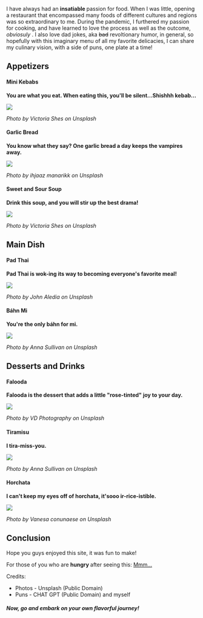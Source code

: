 <html>
  <head>
    <title> My Dream Menu </title>
     <p> I have always had an <strong> insatiable </strong> passion for food. When I was little, opening a restaurant that encompassed many foods of different cultures and regions was so extraordinary to me. During the pandemic, I furthered my passion for cooking, and have learned to love the process as well as the outcome, <em> obviosuly </em>. I also love dad jokes, aka <s>bad</s> revoltionary humor, in general, so hopefully with this imaginary menu of all my favorite delicacies, I can share my culinary vision, with a side of puns, one plate at a time! </p>
  </head>
  <body>
    <h2> Appetizers </h2>
    <h4> Mini Kebabs </h4>
    <p> <strong> You are what you eat. When eating this, you'll be silent...Shishhh kebab... </strong> </p>
    <img
      src="https://images.unsplash.com/photo-1555939594-58d7cb561ad1?ixlib=rb-4.0.3&ixid=M3wxMjA3fDB8MHxwaG90by1wYWdlfHx8fGVufDB8fHx8fA%3D%3D&auto=format&fit=crop&w=1974&q=80"
    />
    <p> <em> Photo by Victoria Shes on Unsplash </em> </p>
    <h4> Garlic Bread </h4>
    <p> <strong> You know what they say? One garlic bread a day keeps the vampires away. </strong> </p>
    <img
      src="https://images.unsplash.com/photo-1587676353811-1708ddf47031?ixlib=rb-4.0.3&ixid=M3wxMjA3fDB8MHxwaG90by1wYWdlfHx8fGVufDB8fHx8fA%3D%3D&auto=format&fit=crop&w=2157&q=80"
    />
      <p> <em> Photo by ihjaaz manarikk on Unsplash </em> </p>
    <h4> Sweet and Sour Soup </h4>
    <p> <strong> Drink this soup, and you will stir up the best drama! </strong> </p>
    <img
      src="https://images.unsplash.com/photo-1603105037880-880cd4edfb0d?ixlib=rb-4.0.3&ixid=M3wxMjA3fDB8MHxwaG90by1wYWdlfHx8fGVufDB8fHx8fA%3D%3D&auto=format&fit=crop&w=1887&q=80"
    />
      <p> <em> Photo by Victoria Shes on Unsplash </em> </p>
    <h2> Main Dish </h2>
    <h4> Pad Thai </h4>
    <p> <strong> Pad Thai is wok-ing its way to becoming everyone's favorite meal! </strong> </p>
       <img
      src="https://images.unsplash.com/photo-1637806930600-37fa8892069d?ixlib=rb-4.0.3&ixid=M3wxMjA3fDB8MHxwaG90by1wYWdlfHx8fGVufDB8fHx8fA%3D%3D&auto=format&fit=crop&w=1885&q=80"
    />
      <p> <em> Photo by John Aledia on Unsplash </em> </p>
    <h4> Báhn Mi </h4>
       <p> <strong> You're the only báhn for mi. </strong> </p>
       <img
      src="https://images.unsplash.com/photo-1524062008239-962eb6d3383d?ixlib=rb-4.0.3&ixid=M3wxMjA3fDB8MHxwaG90by1wYWdlfHx8fGVufDB8fHx8fA%3D%3D&auto=format&fit=crop&w=1935&q=80"
    />
      <p> <em> Photo by Anna Sullivan on Unsplash </em> </p>
    <h2> Desserts and Drinks </h2>
    <h4> Falooda </h4>
      <p> <strong> Falooda is the dessert that adds a little "rose-tinted" joy to your day. </strong> </p>
       <img
      src="https://images.unsplash.com/photo-1630823185508-53c3c6566660?ixlib=rb-4.0.3&ixid=M3wxMjA3fDB8MHxwaG90by1wYWdlfHx8fGVufDB8fHx8fA%3D%3D&auto=format&fit=crop&w=1856&q=80"
    />
       <p> <em> Photo by VD Photography on Unsplash </em> </p>
    <h4> Tiramisu </h4>
    <p> <strong> I tira-miss-you. </strong> </p>
       <img
      src="https://images.unsplash.com/photo-1624001934657-640af7e2c599?ixlib=rb-4.0.3&ixid=M3wxMjA3fDB8MHxwaG90by1wYWdlfHx8fGVufDB8fHx8fA%3D%3D&auto=format&fit=crop&w=1887&q=80"
    />
       <p> <em> Photo by Anna Sullivan on Unsplash </em> </p>
       <h4> Horchata </h4>
          <p> <strong> I can't keep my eyes off of horchata, it'sooo ir-rice-istible. </strong> </p>
      <img
      src="https://images.unsplash.com/photo-1523300887219-f88796dd73b8?ixlib=rb-4.0.3&ixid=M3wxMjA3fDB8MHxwaG90by1wYWdlfHx8fGVufDB8fHx8fA%3D%3D&auto=format&fit=crop&w=2074&q=80"
    />
      <p> <em> Photo by Vanesa conunaese on Unsplash </em> </p>
  <h2> Conclusion </h2>
    <p> Hope you guys enjoyed this site, it was fun to make!</p>
    <p> For those of you who are <strong> hungry </strong> after seeing this: <a href=https://www.doordash.com/> Mmm... </a>
    <p> Credits: </p> 
    <ul>
      <li> Photos - Unsplash (Public Domain) </li>
      <li> Puns - CHAT GPT (Public Domain) and myself </li>
    </ul>  
    <h5> Now, go and embark on your own flavorful journey! </h5>
  </body>
</html>
